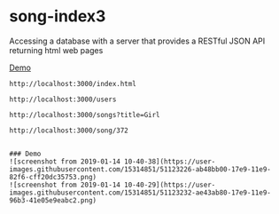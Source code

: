 # song-index3
Accessing a database with a server that provides a RESTful JSON API returning html web pages

[Demo](https://songbookindex3.herokuapp.com/songs)

```
http://localhost:3000/index.html

http://localhost:3000/users

http://localhost:3000/songs?title=Girl

http://localhost:3000/song/372


### Demo
![screenshot from 2019-01-14 10-40-38](https://user-images.githubusercontent.com/15314851/51123226-ab48bb00-17e9-11e9-82f6-cff20dc35753.png)
![screenshot from 2019-01-14 10-40-29](https://user-images.githubusercontent.com/15314851/51123232-ae43ab80-17e9-11e9-96b3-41e05e9eabc2.png)
